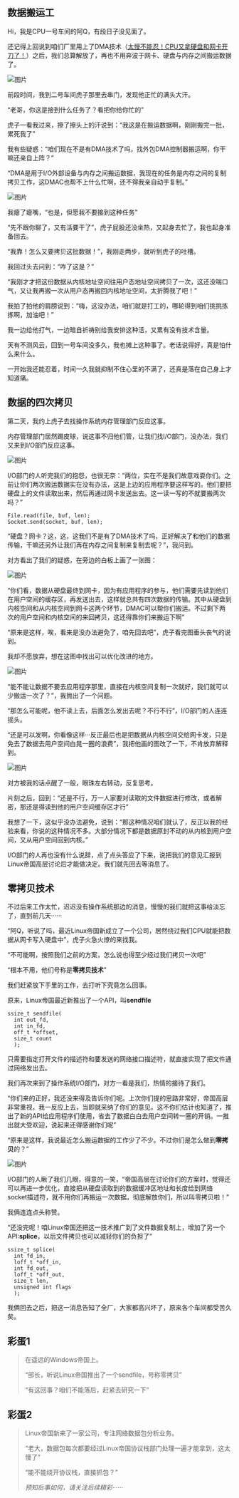 ## **数据搬运工**

Hi，我是CPU一号车间的阿Q，有段日子没见面了。

还记得上回说到咱们厂里用上了DMA技术（[太慢不能忍！CPU又拿硬盘和网卡开刀了！](https://mp.weixin.qq.com/s?__biz=MzIyNjMxOTY0NA==&mid=2247485292&idx=1&sn=528260520a264ce655f9eede03738976&scene=21#wechat_redirect)）之后，我们总算解放了，再也不用奔波于网卡、硬盘与内存之间搬运数据了。

![图片](image/640-163931839846780.webp)

前段时间，我到二号车间虎子那里去串门，发现他正忙的满头大汗。

“老哥，你这是接到什么任务了？看把你给你忙的”

虎子一看我过来，擦了擦头上的汗说到：“我这是在搬运数据啊，刚刚搬完一批，累死我了”

我有些疑惑：“咱们现在不是有DMA技术了吗，找外包DMA控制器搬运啊，你干嘛还亲自上阵？”

“DMA是用于I/O外部设备与内存之间搬运数据，我现在的任务是内存之间的复制拷贝工作，这DMAC也帮不上什么忙啊，还不得我亲自动手复制。”

![图片](image/640-163931839846781.webp)

我瘪了瘪嘴，“也是，但愿我不要接到这种任务”

“先不跟你聊了，又有活要干了”，虎子屁股还没坐热，又起身去忙了，我也起身准备回去。

“我靠！怎么又要拷贝这批数据！”，我刚走两步，就听到虎子的吐槽。

我回过头去问到：“咋了这是？”

“我刚才才把这份数据从内核地址空间往用户态地址空间拷贝了一次，这还没喘口气，又让我再搬一次从用户态再搬回内核地址空间，太折腾我了吧！”

我拍了拍他的肩膀说到：“嗨，这没办法，咱们就是打工的，哪轮得到咱们挑挑拣拣啊，加油吧！”

我一边给他打气，一边暗自祈祷别给我安排这种活，又累有没有技术含量。

天有不测风云，回到一号车间没多久，我也摊上这种事了。老话说得好，真是怕什么来什么。

一开始我还能忍着，时间一久我就抑制不住心里的不满了，还真是落在自己身上才知道痛。

## **数据的四次拷贝**

第二天，我约上虎子去找操作系统内存管理部门反应这事。

内存管理部门居然踢皮球，说这事不归他们管，让我们找I/O部门，没办法，我们又来到I/O部门反应这事。

![图片](image/640-163931839846782.webp)

I/O部门的人听完我们的抱怨，也很无奈：“两位，实在不是我们故意戏耍你们。之前让你们两次搬运数据实在没有办法，这是上边的应用程序要这样写的。他们要把硬盘上的文件读取出来，然后再通过网卡发送出去。这一读一写的不就要搬两次吗？”

```
File.read(file, buf, len);
Socket.send(socket, buf, len);
```

“硬盘？网卡？这，这，这我们不是有了DMA技术了吗，正好解决了和他们的数据传输，干嘛还另外让我们再在内存之间复制来复制去呢？”，我问到。

对方看出了我们的疑惑，在旁边的白板上画了一张图：

![图片](image/640-163931839846783.webp)

“你们看，数据从硬盘最终到网卡，因为有应用程序的参与，他们需要先读到他们在用户空间的缓存区，再发送出去，这样就总共有四次数据的传输。其中从硬盘到内核空间和从内核空间到网卡这两个环节，DMAC可以帮你们搬运。不过剩下两次的用户空间和内核空间的来回拷贝，这还得靠你们来搬运下啊”

“原来是这样，唉，看来是没办法避免了，咱先回去吧”，虎子看完图垂头丧气的说到。

我却不愿放弃，想在这图中找出可以优化改进的地方。

![图片](image/640-163931839846784.webp)

“能不能让数据不要去应用程序那里，直接在内核空间复制一次就好，我们就可以少搬运一次了？”，我抛出了一个问题。

“那怎么可能呢，他不读上去，后面怎么发出去呢？不行不行”，I/O部门的人连连摇头。

“还是可以发啊，你看像这样···反正最后也是把数据从内核空间交给网卡发，只是免去了数据去用户空间白晃一圈的浪费”，我把他画的图改了一下，不肯放弃解释到。

![图片](image/640-163931839846785.webp)

对方被我的话点醒了一般，眼珠左右转动，反复思考。

片刻之后，回到：“还是不行，万一人家要对读取的文件数据进行修改，或者解密，那还是得读到他的用户空间缓存区才行”

我想了一下，这似乎没办法避免，说到：“那这种情况咱们就认了，反正以我的经验来看，你说的这种情况不多。大部分情况下都是数据原封不动的从内核到用户空间，又从用户空间回到内核。”

I/O部门的人再也没有什么说辞，点了点头答应了下来，说把我们的意见汇报到Linux帝国高层讨论后才能做决定。我们就先回去等消息了。

## **零拷贝技术**

不过后来工作太忙，迟迟没有操作系统那边的消息，慢慢的我们就把这事给淡忘了，直到前几天······

“阿Q，听说了吗，最近Linux帝国新成立了一个公司，居然绕过我们CPU就能把数据从网卡写入硬盘中”，虎子火急火燎的来找我。

“不可能啊，按照我们之前的方案，怎么说也得至少经过我们拷贝一次吧”

“根本不用，他们号称是**零拷贝技术**”

我们赶紧放下手里的工作，去打听下究竟怎么回事。

原来，Linux帝国最近新推出了一个API，叫**sendfile**

```
ssize_t sendfile(
  int out_fd, 
  int in_fd, 
  off_t *offset, 
  size_t count
  );
```

只需要指定打开文件的描述符和要发送的网络接口描述符，就直接实现了把文件通过网络发出去。

我们再次来到了操作系统I/O部门，对方一看是我们，热情的接待了我们。

“你们来的正好，我还没来得及告诉你们呢。上次你们提的思路非常好，帝国高层非常重视，我一反应上去，当即就采纳了你们的意见。这不你们估计也知道了，推出了新的API给应用程序们使用，省去了数据白白去用户空间转一圈的开销。一推出就大受欢迎，说起来还得感谢你们呢”

“原来是这样，我说最近怎么搬运数据的工作少了不少。不过你们是怎么做到**零拷贝**的？”

![图片](image/640-163931839846786.webp)

I/O部门的人瞅了我们几眼，得意的一笑，“帝国高层在讨论你们的方案时，觉得还可以再进一步优化，直接把从硬盘读取到的数据缓冲区地址和长度给到网络socket描述符，就不用你们再搬运一次数据，彻底解放你们，所以叫零拷贝啦！”

我俩连连点头称赞。

“还没完呢！咱Linux帝国还把这一技术推广到了文件数据复制上，增加了另一个API:**splice**，以后文件拷贝也可以减轻你们的负担了”

```
ssize_t splice(
  int fd_in, 
  loff_t *off_in, 
  int fd_out,
  loff_t *off_out, 
  size_t len, 
  unsigned int flags
  );
```

我俩回去之后，把这一消息告知了全厂，大家都高兴坏了，原来各个车间都受苦久矣。

## **彩蛋1**

> 在遥远的Windows帝国上。
>
> “部长，听说Linux帝国推出了一个sendfile，号称零拷贝”
>
> “有这回事？咱们不能落后，赶紧去研究一下”

## **彩蛋2**

> Linux帝国新来了一家公司，专注网络数据包分析业务。
>
> “老大，数据包每次都要经过Linux帝国协议栈部门处理一遍才能拿到，这太慢了”
>
> “能不能绕开协议栈，直接抓包？”
>
> *预知后事如何，请关注后续精彩······*